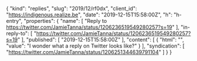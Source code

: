 {
  "kind": "replies",
  "slug": "2019/12/rf0dx",
  "client_id": "https://indigenous.realize.be",
  "date": "2019-12-15T15:58:00Z",
  "h": "h-entry",
  "properties": {
    "name": [
      "Reply to https://twitter.com/JamieTanna/status/1206236519549280257?s=19"
    ],
    "in-reply-to": [
      "https://twitter.com/JamieTanna/status/1206236519549280257?s=19"
    ],
    "published": [
      "2019-12-15T15:58:00Z"
    ],
    "content": [
      {
        "html": "",
        "value": "I wonder what a reply on Twitter looks like?"
      }
    ],
    "syndication": [
      "https://twitter.com/JamieTanna/status/1206251344639791104"
    ]
  }
}
